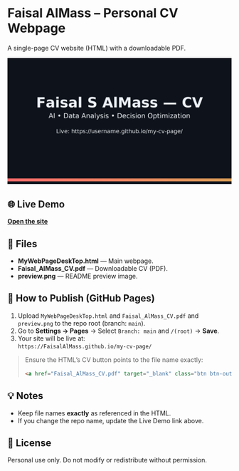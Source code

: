# Faisal AlMass – Personal CV Webpage

A single-page CV website (HTML) with a downloadable PDF.

![Preview](preview.png)

## 🌐 Live Demo
[**Open the site**](https://FaisalAlMass.github.io/my-cv-page/)  

## 📂 Files
- **MyWebPageDeskTop.html** — Main webpage.
- **Faisal_AlMass_CV.pdf** — Downloadable CV (PDF).
- **preview.png** — README preview image.

## 🔧 How to Publish (GitHub Pages)
1. Upload `MyWebPageDeskTop.html` and `Faisal_AlMass_CV.pdf` and `preview.png` to the repo root (branch: `main`).
2. Go to **Settings → Pages** → Select `Branch: main` and `/(root)` → **Save**.
3. Your site will be live at:  
   `https://FaisalAlMass.github.io/my-cv-page/`

> Ensure the HTML’s CV button points to the file name exactly:
> ```html
> <a href="Faisal_AlMass_CV.pdf" target="_blank" class="btn btn-outline">CV</a>
> ```

## 💡 Notes
- Keep file names **exactly** as referenced in the HTML.
- If you change the repo name, update the Live Demo link above.

## 📜 License
Personal use only. Do not modify or redistribute without permission.

